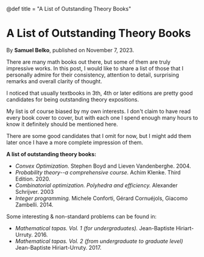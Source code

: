 @def title = "A List of Outstanding Theory Books"

# A List of Outstanding Theory Books

By **Samuel Belko**, published on November 7, 2023.

There are many math books out there, but some of them are truly impressive works. In this post, I would like to share a list of those that I personally admire for their consistency, attention to detail, surprising remarks and overall clarity of thought. 

I noticed that usually textbooks in 3th, 4th or later editions are pretty good candidates for being outstanding theory expositions.

My list is of course biased by my own interests. I don't claim to have read every book cover to cover, but with each one I spend enough many hours to know it definitely should be mentioned here.

There are some good candidates that I omit for now, but I might add them later once I have a more complete impression of them.

**A list of outstanding theory books:**

- *Convex Optimization.* Stephen Boyd and Lieven Vandenberghe. 2004.
- *Probability theory--a comprehensive course.* Achim Klenke. Third Edition. 2020.
- *Combinatorial optimization. Polyhedra and efficiency.* Alexander Schrijver. 2003
- *Integer programming.*  Michele Conforti, Gérard Cornuéjols, Giacomo Zambelli. 2014.

Some interesting & non-standard problems can be found in:

- *Mathematical tapas. Vol. 1 (for undergraduates).* Jean-Baptiste Hiriart-Urruty. 2016.
- *Mathematical tapas. Vol. 2 (from undergraduate to graduate level)* Jean-Baptiste Hiriart-Urruty. 2017.